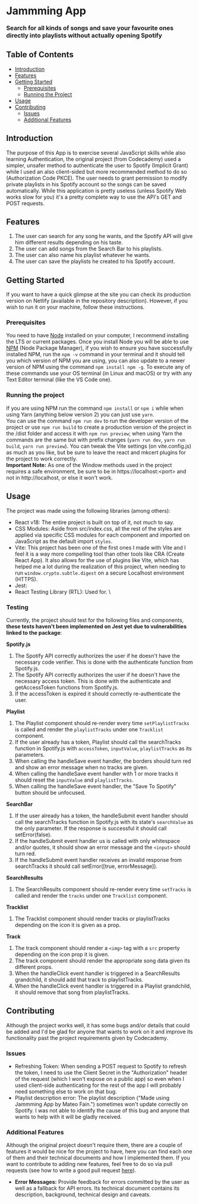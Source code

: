 # Jammming App 
<font size="3"> **Search for all kinds of songs and save your favourite ones directly into playlists without actually opening Spotify** </font>



## Table of Contents

- [Introduction](#introduction)
- [Features](#features)
- [Getting Started](#getting-started)
  - [Prerequisites](#prerequisites)
  - [Running the Project](#running-the-project)
- [Usage](#usage)
- [Contributing](#contributing)
  - [Issues](#issues)
  - [Additional Features](#additional-features)

## Introduction

The purpose of this App is to exercise several JavaScript skills while also learning Authentication, the original project (from Codecademy) used a simpler, unsafer method to authenticate the user to Spotify (Implicit Grant) while I used an also client-sided but more recommended method to do so (Authorization Code PKCE). The user needs to grant permission to modify private playlists in his Spotify account so the songs can be saved automatically. While this application is pretty useless (unless Spotify Web works slow for you) it's a pretty complete way to use the API's GET and POST requests.

## Features

1. The user can search for any song he wants, and the Spotify API will give him different results depending on his taste.
2. The user can add songs from the Search Bar to his playlists.
3. The user can also name his playlist whatever he wants.
4. The user can save the playlists he created to his Spotify account.

## Getting Started

If you want to have a quick glimpse at the site you can check its production version on Netlify (available in the repository description). However, if you wish to run it on your machine, follow these instructions.

### Prerequisites
You need to have [Node](https://nodejs.org/en) installed on your computer, I recommend installing the LTS or current packages. Once you install Node you will be able to use [NPM](https://www.npmjs.com) (Node Package Manager), if you wish to ensure you have successfully installed NPM, run the `npm -v` command in your terminal and it should tell you which version of NPM you are using, you can also update to a newer version of NPM using the command `npm install npm -g`. To execute any of these commands use your OS terminal (in Linux and macOS) or try with any Text Editor terminal (like the VS Code one).

### Running the project
If you are using NPM run the command `npm install` or `npm i` while when using Yarn (anything below version 2) you can just use `yarn`. 
\
You can use the command `npm run dev` to run the developer version of the project or use `npm run build` to create a production version of the project in the /dist folder and access it with `npm run preview`; when using Yarn the commands are the same but with prefix changes (`yarn run dev`, `yarn run build`, `yarn run preview`). You can tweak the Vite settings (on vite.config.js) as much as you like, but be sure to leave the react and mkcert plugins for the project to work correctly. \
**Important Note:** As one of the Window methods used in the project requires a safe environment, be sure to be in https://localhost:\<port> and not in http://localhost, or else it won't work.

## Usage

The project was made using the following libraries (among others):
* React v18: The entire project is built on top of it, not much to say.
* CSS Modules: Aside from src/index.css, all the rest of the styles are applied via specific CSS modules for each component and imported on JavaScript as the default import `styles`.
* Vite: This project has been one of the first ones I made with Vite and I feel it is a way more compelling tool than other tools like CRA (Create React App). It also allows for the use of plugins like Vite, which has helped me a lot during the realization of this project, when needing to run `window.crypto.subtle.digest` on a secure Localhost environment (HTTPS).
* Jest: 
* React Testing Library (RTL): Used for.
\



### Testing
Currently, the project should test for the following files and components, **these tests haven't been implemented on Jest yet due to vulnerabilities linked to the package**:

**Spotify.js**
1. The Spotify API correctly authorizes the user if he doesn't have the necessary code verifier. This is done with the authenticate function from Spotify.js.
2. The Spotify API correctly authorizes the user if he doesn't have the necessary access token. This is done with the authenticate and getAccessToken functions from Spotify.js.
3. If the accessToken is expired it should correctly re-authenticate the user.

**Playlist**
1. The Playlist component should re-render every time `setPlaylistTracks` is called and render the `playlistTracks` under one `Tracklist` component.
2. If the user already has a token, Playlist should call the searchTracks function in Spotify.js with `accessToken`, `inputValue`, `playlistTracks` as its parameters.
3. When calling the handleSave event handler, the borders should turn red and show an error message when no tracks are given.
4. When calling the handleSave event handler with 1 or more tracks it should reset the `inputValue` and `playlistTracks`.
5. When calling the handleSave event handler, the "Save To Spotify" button should be unfocused.

**SearchBar**
1. If the user already has a token, the handleSubmit event handler should call the searchTracks function in Spotify.js with its state's `searchValue` as the only parameter. If the response is successful it should call setError(false).
2. If the handleSubmit event handler us is called with only whitespace and/or quotes, it should show an error message and the `<input>` should turn red.
3. If the handleSubmit event handler receives an invalid response from searchTracks it should call setError([true, errorMessage]).

**SearchResults**
1. The SearchResults component should re-render every time `setTracks` is called and render the `tracks` under one `Tracklist` component.

**Tracklist**
1. The Tracklist component should render tracks or playlistTracks depending on the icon it is given as a prop.

**Track**
1. The track component should render a `<img>` tag with a `src` property depending on the icon prop it is given.
2. The track component should render the appropriate song data given its different props.
3. When the handleClick event handler is triggered in a SearchResults grandchild, it should add that track to playlistTracks.
4. When the handleClick event handler is triggered in a Playlist grandchild, it should remove that song from playlistTracks.

## Contributing

Although the project works well, it has some bugs and/or details that could be added and I'd be glad for anyone that wants to work on it and improve its functionality past the project requirements given by Codecademy.

### Issues
* Refreshing Token: When sending a POST request to Spotify to refresh the token, I need to use the Client Secret in the "Authorization" header of the request (which I won't expose on a public app) so even when I used client-side authenticating for the rest of the app I will probably need something else to work on that bug.
* Playlist description error: The playlist description ("Made using Jammming App by Mateo Fain.") sometimes won't update correctly on Spotify. I was not able to identify the cause of this bug and anyone that wants to help with it will be gladly received.

### Additional Features

Although the original project doesn't require them, there are a couple of features it would be nice for the project to have, here you can find each one of them and their technical documents and how I implemented them. If you want to contribute to adding new features, feel free to do so via pull requests (see how to write a good pull request [here](https://www.danijelavrzan.com/posts/2023/02/create-pull-request/)).

* **Error Messages:** Provide feedback for errors committed by the user as well as a fallback for API errors. Its technical document contains its description, background, technical design and caveats.